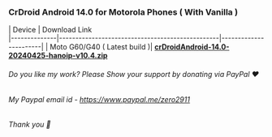 ### CrDroid Android 14.0 for Motorola Phones ( With Vanilla )

| Device       |              Download Link   
|--------------|-------------------------------------------------|-----------------------|
| Moto G60/G40 ( Latest build )| [**crDroidAndroid-14.0-20240425-hanoip-v10.4.zip**](https://sourceforge.net/projects/moto-devices/files/Sm6150/crDroidAndroid-14.0-20240425-hanoip-v10.4.zip/download)

###### Do you like my work? Please Show your support by donating via PayPal ❤️
###### My Paypal email id - https://www.paypal.me/zero2911
###### Thank you 🙂
